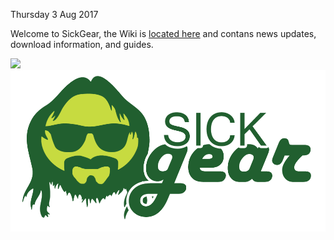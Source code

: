 Thursday 3 Aug 2017  

Welcome to SickGear, the Wiki is [located here](https://github.com/SickGear/SickGear/wiki) and contans news updates, download information, and guides.  
  
<a href="http://i.imgur.com/eiAER6S.png"><img src="http://i.imgur.com/eiAER6S.png"></a>  
<img src="https://github.com/SickGear/SickGear.Wiki/raw/master/images/SickGearLogo.png">
